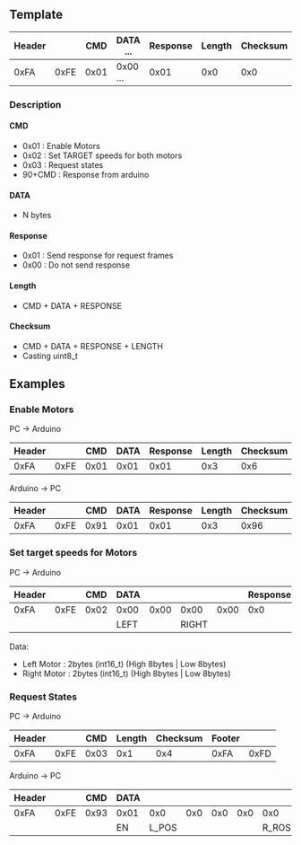 ## Template

| Header |      | CMD  | DATA ... | Response | Length | Checksum | Footer |       |
| ---    | ---  | ---  | ---      | ---      | ---    | ---      | ---    | ---   |
| 0xFA   | 0xFE | 0x01 | 0x00 ... | 0x01     | 0x0    | 0x0      | 0xFA   |  0xFD |


### Description
#### CMD
- 0x01 : Enable Motors
- 0x02 : Set TARGET speeds for both motors
- 0x03 : Request states
- 90+CMD : Response from arduino

#### DATA
- N bytes


#### Response
- 0x01 : Send response for request frames
- 0x00 : Do not send response

#### Length
- CMD + DATA + RESPONSE

#### Checksum
- CMD + DATA + RESPONSE + LENGTH
- Casting uint8_t


## Examples

### Enable Motors

PC -> Arduino

| Header |      | CMD  | DATA | Response | Length | Checksum | Footer |       |
| ---    | ---  | ---  | ---  | ---      | ---    | ---      | ---    | ---   |
| 0xFA   | 0xFE | 0x01 | 0x01 | 0x01     | 0x3    | 0x6      | 0xFA   |  0xFD |

Arduino -> PC

| Header |      | CMD  | DATA | Response | Length | Checksum | Footer |       |
| ---    | ---  | ---  | ---  | ---      | ---    | ---      | ---    | ---   |
| 0xFA   | 0xFE | 0x91 | 0x01 | 0x01     | 0x3    | 0x96      | 0xFA   |  0xFD |

### Set target speeds for Motors

PC -> Arduino

| Header |      | CMD  | DATA |       |       |       | Response | Length | Checksum | Footer |       |
| ---    | ---  | ---  | ---  |  ---  | ---   | ---   | ---      | ---    | ---      | ---    | ---   |
| 0xFA   | 0xFE | 0x02 | 0x00 | 0x00  | 0x00  | 0x00  | 0x0      | 0x6    | 0x8      | 0xFA   |  0xFD |
|        |      |      | LEFT |       | RIGHT |       |          |        |          |        |       |


Data:
- Left Motor : 2bytes (int16_t) (High 8bytes | Low 8bytes)
- Right Motor : 2bytes (int16_t) (High 8bytes | Low 8bytes)


### Request States

PC -> Arduino

| Header |      | CMD  | Length | Checksum | Footer |       |
| ---    | ---  | ---  | ---    | ---      | ---    | ---   |
| 0xFA   | 0xFE | 0x03 | 0x1    | 0x4      | 0xFA   |  0xFD |

Arduino -> PC

| Header |      | CMD  | DATA |       |     |     |     |         |     |     |     | Length | Checksum | Footer |       |
| ---    | ---  | ---  | ---  | ---   | --- | --- | --- | ---     | --- | --- | --- |  ---   | ---      | ---    | ---   |
| 0xFA   | 0xFE | 0x93 | 0x01 | 0x0   | 0x0 | 0x0 | 0x0 | 0x0     | 0x0 | 0x0 | 0x0 | 0x0A   | 0x96     | 0xFA   | 0xFD  |
|        |      |      | EN   | L_POS |    |      |     | R_ROS   |     |     |     |        |          |        |       |
